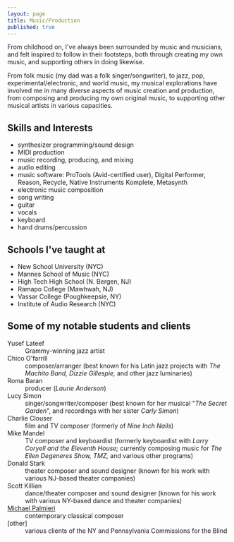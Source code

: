 ```yaml
---
layout: page
title: Music/Production
published: true
---
```


From childhood on, I've always been surrounded by music and musicians, and felt inspired to follow in their footsteps, both through creating my own music, and supporting others in doing likewise. 

From folk music (my dad was a folk singer/songwriter), to jazz, pop, experimental/electronic, and world music, my musical explorations have involved me in many diverse aspects of music creation and production, from composing and producing my own original music, to supporting other musical artists in various capacities.

## Skills and Interests
- synthesizer programming/sound design
- MIDI production
- music recording, producing, and mixing
- audio editing
- music software: ProTools (Avid-certified user), Digital Performer, Reason, Recycle, Native Instruments Komplete, Metasynth
- electronic music composition
- song writing
- guitar
- vocals
- keyboard
- hand drums/percussion

## Schools I've taught at
- New School University (NYC)
- Mannes School of Music (NYC)
- High Tech High School (N. Bergen, NJ)
- Ramapo College (Mawhwah, NJ)
- Vassar College (Poughkeepsie, NY)
- Institute of Audio Research (NYC)
 
## Some of my notable students and clients
<dl class="dl-horizontal">
  <dt>Yusef Lateef</dt>
  <dd>Grammy-winning jazz artist</dd>

  <dt>Chico O'farrill</dt>
  <dd>composer/arranger (best known for his Latin jazz projects with <i>The Machito Band, Dizzie Gillespie,</i> and other jazz luminaries)</dd>

  <dt>Roma Baran</dt>
  <dd>producer (<i>Laurie Anderson</i>)</dd>

  <dt>Lucy Simon</dt>
  <dd>singer/songwriter/composer (best known for her musical "<i>The Secret Garden</i>", and recordings with her sister <i>Carly Simon</i>)</dd>

  <dt>Charlie Clouser</dt>
  <dd>film and TV composer (formerly of <i>Nine Inch Nails</i>)</dd>

  <dt>Mike Mandel</dt>
  <dd>TV composer and keyboardist (formerly keyboardist with <i>Larry Coryell and the Eleventh House;</i> currently composing music for <i>The Ellen Degeneres Show, TMZ,</i> and various other programs)</dd>

  <dt>Donald Stark</dt>
  <dd>theater composer and sound designer (known for his work with various NJ-based theater companies)</dd>

  <dt>Scott Killian</dt>
  <dd>dance/theater composer and sound designer (known for his work with various NY-based dance and theater companies)</dd>

  <dt><a href="http://www.soundclick.com/bands/default.cfm?bandID=209257">Michael Palmieri</a></dt>
  <dd>contemporary classical composer</dd>

  <dt>[other]</dt>
  <dd>various clients of the NY and Pennsylvania Commissions for the Blind</dd>
</dl>